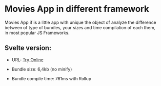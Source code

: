 # Movies App in different framework
Movies App if is a little app with unique the object of analyze the difference between of type of bundles, your sizes and time compilation of each them, in most popular JS Frameworks.

## Svelte version:

- URL: [Try Online](https://galiprandi.github.io/movies/svelte/public/)

- Bundle size: 6,4kb (no minify)

- Bundle compile time: 761ms with Rollup
